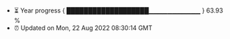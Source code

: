 - ⏳ Year progress { ███████████████████▁▁▁▁▁▁▁▁▁▁▁ } 63.93 %
- ⏰ Updated on Mon, 22 Aug 2022 08:30:14 GMT

